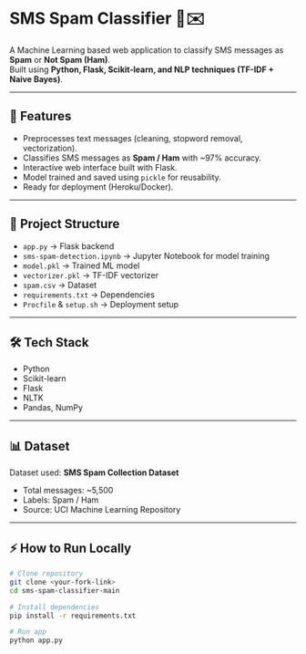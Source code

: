 # SMS Spam Classifier 📱✉️

A Machine Learning based web application to classify SMS messages as **Spam** or **Not Spam (Ham)**.  
Built using **Python, Flask, Scikit-learn, and NLP techniques (TF-IDF + Naive Bayes)**.

---

## 🚀 Features
- Preprocesses text messages (cleaning, stopword removal, vectorization).
- Classifies SMS messages as **Spam / Ham** with ~97% accuracy.
- Interactive web interface built with Flask.
- Model trained and saved using `pickle` for reusability.
- Ready for deployment (Heroku/Docker).

---

## 📂 Project Structure
- `app.py` → Flask backend
- `sms-spam-detection.ipynb` → Jupyter Notebook for model training
- `model.pkl` → Trained ML model
- `vectorizer.pkl` → TF-IDF vectorizer
- `spam.csv` → Dataset
- `requirements.txt` → Dependencies
- `Procfile` & `setup.sh` → Deployment setup

---

## 🛠️ Tech Stack
- Python
- Scikit-learn
- Flask
- NLTK
- Pandas, NumPy

---

## 📊 Dataset
Dataset used: **SMS Spam Collection Dataset**  
- Total messages: ~5,500  
- Labels: Spam / Ham  
- Source: UCI Machine Learning Repository

---

## ⚡ How to Run Locally
```bash
# Clone repository
git clone <your-fork-link>
cd sms-spam-classifier-main

# Install dependencies
pip install -r requirements.txt

# Run app
python app.py


